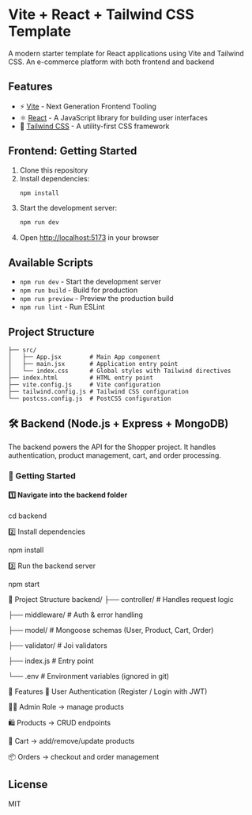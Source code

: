 # Vite + React + Tailwind CSS Template

A modern starter template for React applications using Vite and Tailwind CSS.
An e-commerce platform with both frontend and backend

## Features

- ⚡️ [Vite](https://vitejs.dev/) - Next Generation Frontend Tooling
- ⚛️ [React](https://reactjs.org/) - A JavaScript library for building user interfaces
- 🎨 [Tailwind CSS](https://tailwindcss.com/) - A utility-first CSS framework

## Frontend: Getting Started

1. Clone this repository
2. Install dependencies:
   ```bash
   npm install
   ```
3. Start the development server:
   ```bash
   npm run dev
   ```
4. Open [http://localhost:5173](http://localhost:5173) in your browser

## Available Scripts

- `npm run dev` - Start the development server
- `npm run build` - Build for production
- `npm run preview` - Preview the production build
- `npm run lint` - Run ESLint

## Project Structure

```
├── src/
│   ├── App.jsx        # Main App component
│   ├── main.jsx       # Application entry point
│   └── index.css      # Global styles with Tailwind directives
├── index.html         # HTML entry point
├── vite.config.js     # Vite configuration
├── tailwind.config.js # Tailwind CSS configuration
└── postcss.config.js  # PostCSS configuration
```
## 🛠️ Backend (Node.js + Express + MongoDB)

The backend powers the API for the Shopper project. It handles authentication, product management, cart, and order processing.

### 🚀 Getting Started

#### 1️⃣ Navigate into the backend folder

cd backend

2️⃣ Install dependencies

npm install

3️⃣ Run the backend server

npm start

📂 Project Structure
backend/
├──  controller/     # Handles request logic

├──  middleware/     # Auth & error handling

├──  model/          # Mongoose schemas (User, Product, Cart, Order)

├──  validator/      # Joi validators

├──  index.js        # Entry point

└──  .env            # Environment variables (ignored in git)

🔑 Features
🔑 User Authentication (Register / Login with JWT)

👨‍💼 Admin Role → manage products

🛍️ Products → CRUD endpoints

🛒 Cart → add/remove/update products

📦 Orders → checkout and order management

## License

MIT 
